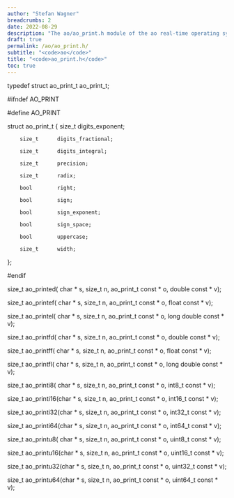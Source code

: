 ```yaml
---
author: "Stefan Wagner"
breadcrumbs: 2
date: 2022-08-29
description: "The ao/ao_print.h module of the ao real-time operating system."
draft: true
permalink: /ao/ao_print.h/ 
subtitle: "<code>ao</code>"
title: "<code>ao_print.h</code>"
toc: true
---
```


typedef struct  ao_print_t  ao_print_t;

#ifndef AO_PRINT

#define AO_PRINT

struct  ao_print_t
{
        size_t      digits_exponent;

        size_t      digits_fractional;

        size_t      digits_integral;

        size_t      precision;

        size_t      radix;

        bool        right;

        bool        sign;

        bool        sign_exponent;

        bool        sign_space;

        bool        uppercase;

        size_t      width;
};

#endif

size_t  ao_printed( char * s, size_t n, ao_print_t const * o, double      const * v);

size_t  ao_printef( char * s, size_t n, ao_print_t const * o, float       const * v);

size_t  ao_printel( char * s, size_t n, ao_print_t const * o, long double const * v);

size_t  ao_printfd( char * s, size_t n, ao_print_t const * o, double      const * v);

size_t  ao_printff( char * s, size_t n, ao_print_t const * o, float       const * v);

size_t  ao_printfl( char * s, size_t n, ao_print_t const * o, long double const * v);

size_t  ao_printi8( char * s, size_t n, ao_print_t const * o, int8_t  const * v);

size_t  ao_printi16(char * s, size_t n, ao_print_t const * o, int16_t const * v);

size_t  ao_printi32(char * s, size_t n, ao_print_t const * o, int32_t const * v);

size_t  ao_printi64(char * s, size_t n, ao_print_t const * o, int64_t const * v);

size_t  ao_printu8( char * s, size_t n, ao_print_t const * o, uint8_t  const * v);

size_t  ao_printu16(char * s, size_t n, ao_print_t const * o, uint16_t const * v);

size_t  ao_printu32(char * s, size_t n, ao_print_t const * o, uint32_t const * v);

size_t  ao_printu64(char * s, size_t n, ao_print_t const * o, uint64_t const * v);

